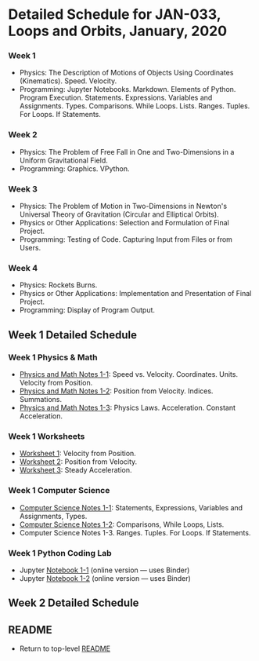 # Detailed Schedule for JAN-033, Loops and Orbits, January, 2020

### Week 1

* Physics: The Description of Motions of Objects Using Coordinates (Kinematics). Speed. Velocity.
* Programming: Jupyter Notebooks. Markdown. Elements of Python. Program Execution. Statements. Expressions. Variables and Assignments. Types. Comparisons. While Loops. Lists. Ranges. Tuples. For Loops. If Statements.

### Week 2

* Physics: The Problem of Free Fall in One and Two-Dimensions in a Uniform Gravitational Field.
* Programming: Graphics. VPython.

### Week 3

* Physics: The Problem of Motion in Two-Dimensions in Newton's Universal Theory of Gravitation (Circular and Elliptical Orbits).
* Physics or Other Applications: Selection and Formulation of Final Project.
* Programming: Testing of Code. Capturing Input from Files or from Users.
	
### Week 4

* Physics: Rockets Burns.
* Physics or Other Applications: Implementation and Presentation of Final Project.
* Programming: Display of Program Output.

## Week 1 Detailed Schedule

### Week 1 Physics &amp; Math

* [Physics and Math Notes 1-1](./physics_and_math/lao-1-1-pm.pdf): Speed vs. Velocity. Coordinates. Units. Velocity from Position.
* [Physics and Math Notes 1-2](./physics_and_math/lao-1-2-pm.pdf): Position from Velocity. Indices. Summations.
* [Physics and Math Notes 1-3](./physics_and_math/lao-1-3-pm.pdf): Physics Laws. Acceleration. Constant Acceleration.

### Week 1 Worksheets

* [Worksheet 1](./worksheets/lao-1-1-ws1.pdf): Velocity from Position.
* [Worksheet 2](./worksheets/lao-1-2-ws2.pdf): Position from Velocity.
* [Worksheet 3](./worksheets/lao-1-3-ws3.pdf): Steady Acceleration.
	
### Week 1 Computer Science

* <a href="./computer_science/lao-1-1-cs.pdf">Computer Science Notes 1-1</a>: Statements, Expressions, Variables and Assignments, Types.</a>
* <a href="./computer_science/lao-1-2-cs.pdf">Computer Science Notes 1-2</a>: Comparisons, While Loops, Lists.
* Computer Science Notes 1-3. Ranges. Tuples. For Loops. If Statements.
	
### Week 1 Python Coding Lab

* Jupyter <a href="https://mybinder.org/v2/gh/observatree/loops-and-orbits/master?filepath=notebooks%2Flao-1-1.ipynb">Notebook 1-1</a> (online version &mdash; uses Binder)
* Jupyter <a href="https://mybinder.org/v2/gh/observatree/loops-and-orbits/master?filepath=notebooks%2Flao-1-2.ipynb">Notebook 1-2</a> (online version &mdash; uses Binder)
	
## Week 2 Detailed Schedule

## README

* Return to top-level [README](./README.md)
